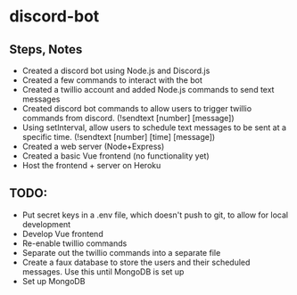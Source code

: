 # discord-bot

## Steps, Notes

- Created a discord bot using Node.js and Discord.js
- Created a few commands to interact with the bot
- Created a twillio account and added Node.js commands to send text messages
- Created discord bot commands to allow users to trigger twillio commands from discord. (!sendtext [number] [message])
- Using setInterval, allow users to schedule text messages to be sent at a specific time. (!sendtext [number] [time] [message])
- Created a web server (Node+Express)
- Created a basic Vue frontend (no functionality yet)
- Host the frontend + server on Heroku

## TODO:

- Put secret keys in a .env file, which doesn't push to git, to allow for local development
- Develop Vue frontend
- Re-enable twillio commands
- Separate out the twillio commands into a separate file
- Create a faux database to store the users and their scheduled messages. Use this until MongoDB is set up
- Set up MongoDB
